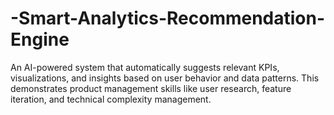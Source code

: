 # -Smart-Analytics-Recommendation-Engine
An AI-powered system that automatically suggests relevant KPIs, visualizations, and insights based on user behavior and data patterns. This demonstrates product management skills like user research, feature iteration, and technical complexity management.
